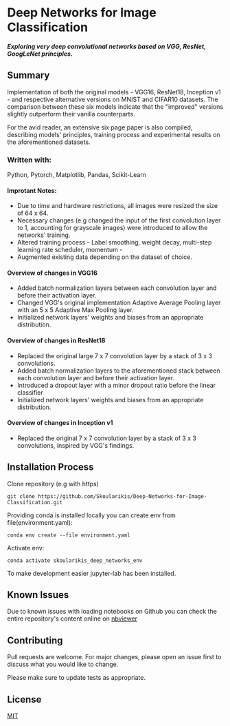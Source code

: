 # Deep Networks for Image Classification

<strong><em>Exploring very deep convolutional networks based on VGG, ResNet, GoogLeNet principles.</em></strong>

## Summary
Implementation of both the original models - VGG16, ResNet18, Inception v1 - and respective alternative versions on MNIST and CIFAR10 datasets. The comparison between these six models indicate that the "improved" versions slightly outperform their vanilla counterparts.

For the avid reader, an extensive six page paper is also compiled, describing models' principles, training process and experimental results on the aforementioned datasets.

### Written with:
Python, Pytorch, Matplotlib, Pandas, Scikit-Learn


#### Improtant Notes:
<ul>
<li>Due to time and hardware restrictions, all images were resized the size of 64 x 64. </li>
<li>Necessary changes (e.g changed the input of the first convolution layer to 1, accounting for grayscale images) were introduced to allow the networks' training.  </li> 
<li>Altered training process - Label smoothing, weight decay, multi-step learning rate scheduler, momentum - </li>
<li>Augmented existing data depending on the dataset of choice.</li>
</ul>

#### Overview of changes in VGG16
<ul>
<li>Added batch normalization layers between each convolution layer and before their activation layer.</li>
<li>Changed VGG's original implementation Adaptive Average Pooling layer with an 5 x 5 Adaptive Max Pooling layer. </li>
<li>Initialized network layers' weights and biases from an appropriate distribution.</li>
</ul>

#### Overview of changes in ResNet18
<ul>
<li>Replaced the original large 7 x 7 convolution layer by a stack of 3 x 3 convolutions.</li>
<li>Added batch normalization layers to the aforementioned stack between each convolution layer and before their activation layer.</li>
<li>Introduced a dropout layer with a minor dropout ratio before the linear classifier</li>
<li>Initialized network layers' weights and biases from an appropriate distribution.</li>
</ul>

#### Overview of changes in Inception v1
<ul>
<li>Replaced the original 7 x 7 convolution layer by a stack of 3 x 3 convolutions, inspired by VGG's findings.</li>
</ul>

## Installation Process

Clone repository (e.g with https)

``
git clone https://github.com/Skoularikis/Deep-Networks-for-Image-Classification.git
``

Providing conda is installed locally you can create env from file(environment.yaml):

``conda env create --file environment.yaml``

Activate env: 

``conda activate skoularikis_deep_networks_env``

To make development easier jupyter-lab has been installed.



## Known Issues
Due to known issues with loading notebooks on Github you can check the entire repository's content online on [nbviewer](https://nbviewer.jupyter.org/github/Skoularikis/Deep-Networks-for-Image-Classification/tree/main/)


## Contributing
Pull requests are welcome. For major changes, please open an issue first to discuss what you would like to change.

Please make sure to update tests as appropriate.


## License
[MIT](https://choosealicense.com/licenses/mit/)
